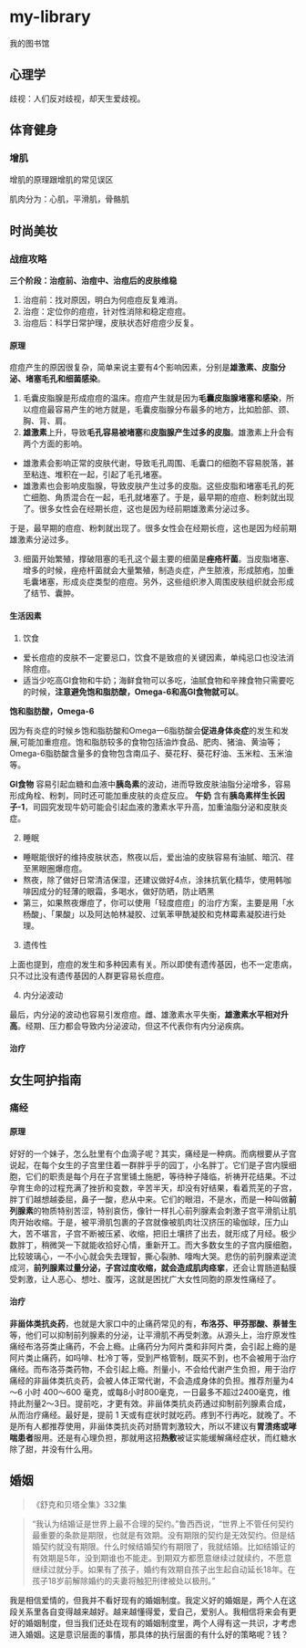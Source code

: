 # my-library
我的图书馆

## 心理学

歧视：人们反对歧视，却天生爱歧视。

## 体育健身
### 增肌
增肌的原理跟增肌的常见误区

肌肉分为：心肌，平滑肌，骨骼肌

## 时尚美妆
### 战痘攻略
**三个阶段：治痘前、治痘中、治痘后的皮肤维稳**

1. 治痘前：找对原因，明白为何痘痘反复难消。
2. 治痘：定位你的痘痘，针对性消除和稳定痘痘。
3. 治痘后：科学日常护理，皮肤状态好痘痘少反复。

#### 原理
痘痘产生的原因很复杂，简单来说主要有4个影响因素，分别是**雄激素、皮脂分泌、堵塞毛孔和细菌感染**。

1. 毛囊皮脂腺是形成痘痘的温床。痘痘产生就是因为**毛囊皮脂腺堵塞和感染**，所以痘痘最容易产生的地方就是，毛囊皮脂腺分布最多的地方，比如脸部、颈、胸、背、肩。
2. **雄激素**上升，导致**毛孔容易被堵塞**和**皮脂腺产生过多的皮脂**。雄激素上升会有两个方面的影响。
* 雄激素会影响正常的皮肤代谢，导致毛孔周围、毛囊口的细胞不容易脱落，甚至粘连、堆积在一起，引起了毛孔堵塞。
* 雄激素也会影响皮脂腺，导致皮肤产生过多的皮脂。这些皮脂和堵塞毛孔的死亡细胞、角质混合在一起，毛孔就堵塞了。于是，最早期的痘痘、粉刺就出现了。很多女性会在经期长痘，这也是因为经前期雄激素分泌过多。

于是，最早期的痘痘、粉刺就出现了。很多女性会在经期长痘，这也是因为经前期雄激素分泌过多。

3. 细菌开始繁殖，撑破阻塞的毛孔这个最主要的细菌是**痤疮杆菌**。当皮脂堵塞、增多的时候，痤疮杆菌就会大量繁殖，制造炎症，产生脓液，形成脓疱，加重毛囊堵塞，形成炎症类型的痘痘。另外，这些组织渗入周围皮肤组织就会形成了结节、囊肿。

#### 生活因素

1. 饮食
* 爱长痘痘的皮肤不一定要忌口，饮食不是致痘的关键因素，单纯忌口也没法消除痘痘。
* 适当少吃高GI食物和牛奶；海鲜食物可以多吃，油腻食物和辛辣食物只需要吃的时候，**注意避免饱和脂肪酸，Omega-6和高GI食物就可以**。

**饱和脂肪酸，Omega-6**

因为有炎症的时候乡饱和脂肪酸和Omega一6脂肪酸会**促进身体炎症**的发生和发展,可能加重痘痘。饱和脂肪较多的食物包括油炸食品、肥肉、猪油、黄油等；Omega-6脂肪酸含量多的食物包含南瓜子、葵花籽、葵花籽油、玉米粒、玉米油等。

**GI食物** 容易引起血糖和血液中**胰岛素**的波动，进而导致皮肤油脂分泌增多，容易形成角栓、粉刺，同时还可能加重皮肤的炎症反应。
**午奶** 含有**胰岛素样生长因子-1**，司园究发现牛奶可能会引起血液的激素水平升高，加重油脂分泌和皮肤炎症。

2. 睡眠
* 睡眠能很好的维持皮肤状态，熬夜以后，爱出油的皮肤容易有油腻、暗沉、荏至黑眼圈爆痘痘。
* 熬夜，除了做好日常清洁保湿，还建议做好4点，涂抹抗氧化精华，使用韩咖啡因成分的轻薄的眼霜，多喝水，做好防晒，防止晒黑
* 第三，如果熬夜爆痘了，你可以使用「轻度痘痘」的治疗方案，主要是用「水杨酸」、「果酸」以及阿达帕林凝胶、过氧苯甲酰凝胶和克林霉素凝胶进行处理。

3. 遗传性

上面也提到，痘痘的发生和多种因素有关。所以即使有遗传基因，也不一定患病，只不过比没有遗传基因的人群更容易长痘痘。

4. 内分泌波动

最后，内分泌的波动也容易引发痘痘。雌、雄激素水平失衡，**雄激素水平相对升高**。经期、压力都会导致内分泌波动，但这不代表你有内分泌疾病。

#### 治疗



## 女生呵护指南

### 痛经

#### 原理

好好的一个妹子，怎么肚里有个血滴子呢？其实，痛经是一种病。而病根要从子宫说起，在每个女生的子宫里住着一群胖乎乎的园丁，小名胖丁。它们是子宫内膜细胞，它们的职责是每个月在子宫里铺土施肥，等待种子降临，祈祷开花结果。不过孕育生命的过程充满了挫折和变数，辛苦半天，却没有好结果，看着荒芜的子宫，胖丁们越想越委屈，鼻子一酸，悲从中来。它们的眼泪，不是水，而是一种叫做**前列腺素**的物质特别苦涩，特别哀伤，像针一样扎心前列腺素会刺激子宫平滑肌让肌肉开始收缩。于是，被平滑肌包裹的子宫就像被肌肉壮汉挤压的瑜伽球，压力山大，苦不堪言，子宫不断被压紧、收缩，把旧土壤挤了出去，就形成了月经。极少数胖丁，稍微哭一下就能收拾好心情，重新开工。而大多数女生的子宫内膜细胞，比较玻璃心，一不小心就会失去理智，撕心裂肺、嚎啕大哭。悲伤的前列腺素逆流成河，**前列腺素过量分泌，子宫过度收缩，就会造成肌肉痉挛**，还会让胃肠道黏膜受刺激，让人恶心、想吐、腹泻，这就是困扰广大女性同胞的原发性痛经了。

#### 治疗

**非甾体类抗炎药**，也就是大家口中的止痛药常见的有，**布洛芬、甲芬那酸、萘普生**等，他们可以抑制前列腺素的分泌，让平滑肌不再受刺激。从源头上，治疗原发性痛经布洛芬类止痛药，不会上瘾。止痛药分为阿片类和非阿片类，会引起上瘾的是阿片类止痛药，如吗啡、杜冷丁等，受到严格管制，既买不到，也不会被用于治疗痛经。而布洛芬类药物，不会引起上瘾。剂量小，不会给代谢产生负担，用于治疗痛经的非甾体类抗炎药，会被人体正常代谢，不会造成身体的负担。推荐剂量为4～6 小时 400～600 毫克，或每8小时800毫克，一日最多不超过2400毫克，维持此剂量2～3日。提前吃，才更有效。非甾体类抗炎药通过抑制前列腺素合成，从而治疗痛经。最好是，提前 1 天或有症状时就吃药。疼到不行再吃，就晚了。不是所有人都推荐使用，非甾体类抗炎药对肠胃刺激较大，所以不建议有**胃溃疡或哮喘患者**服用。还是有心理负担，那就用这招**热敷**被证实能缓解痛经症状，而红糖水除了甜，并没有什么用。

## 婚姻

> 《舒克和贝塔全集》332集

> “我认为结婚证是世界上最不合理的契约。”鲁西西说，“世界上不管任何契约最重要的条款是期限，也就是有效期。没有期限的契约是无效契约。但是结婚契约就没有期限。什么时候结婚契约有期限了，我就结婚。比如结婚证的有效期是5年，没到期谁也不能走。到期双方都愿意继续过就续约，不愿意继续过就分手。如果有了孩子，婚约有效期自孩子出生起自动延长18年。在孩子18岁前解除婚约的夫妻将触犯刑律被处以极刑。” 

我是相信爱情的，但我并不看好现有的婚姻制度。我定义好的婚姻是，两个人在这段关系里各自变得越来越好。越来越懂得爱，爱自己，爱别人。我相信将来会有更好的婚姻制度，但当我们还处在现有的婚姻制度里，两个人得有这一共识，才考虑进入婚姻。这是意识层面的事情，那具体的执行层面的有什么好的策略呢？钱？
